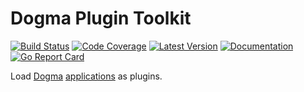 # Dogma Plugin Toolkit

[![Build Status](https://github.com/dogmatiq/pluginkit/workflows/CI/badge.svg)](https://github.com/dogmatiq/pluginkit/actions?workflow=CI)
[![Code Coverage](https://img.shields.io/codecov/c/github/dogmatiq/pluginkit/master.svg)](https://codecov.io/github/dogmatiq/pluginkit)
[![Latest Version](https://img.shields.io/github/tag/dogmatiq/pluginkit.svg?label=semver)](https://semver.org)
[![Documentation](https://img.shields.io/badge/go.dev-reference-007d9c)](https://pkg.go.dev/github.com/dogmatiq/pluginkit)
[![Go Report Card](https://goreportcard.com/badge/github.com/dogmatiq/pluginkit)](https://goreportcard.com/report/github.com/dogmatiq/pluginkit)

Load [Dogma](https://github.com/dogmatiq/dogma)
[applications](https://github.com/dogmatiq/dogma#application) as plugins.
